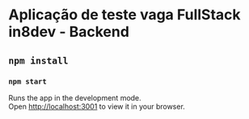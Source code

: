 # Aplicação de teste vaga FullStack in8dev - Backend


## `npm install`

### `npm start`

Runs the app in the development mode.\
Open [http://localhost:3001](http://localhost:3000) to view it in your browser.

